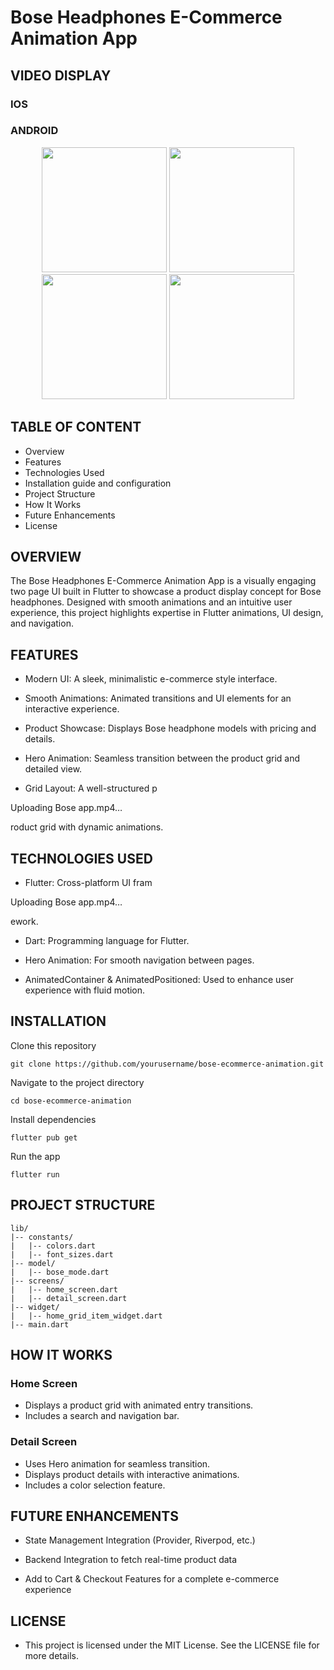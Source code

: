 # Bose Headphones E-Commerce Animation App

## VIDEO DISPLAY

### IOS
<a href="https://github.com/user-attachments/assets/18b9284d-22d9-4c38-b878-22da8bfe7034" align="center" target="_blank"></a>

### ANDROID
<a href="Uploading BOSE ANDROID.mp4…" align="center" target="_blank"></a>

<p align="center">
  <img src="https://github.com/user-attachments/assets/0c135453-ab9c-4f9a-86c4-684d6ecc3286" width="200"/>
  <img src="https://github.com/user-attachments/assets/f6e282cf-0139-4c7c-9881-d5dcc120de93" width="200"/>
  <img src="https://github.com/user-attachments/assets/92776cc5-9255-43ed-8327-e1bae2d037f5" width="200"/>
  <img src="https://github.com/user-attachments/assets/06e760aa-4ad2-4e03-b24b-7548090335e1" width="200"/>
</p>

## TABLE OF CONTENT
- Overview
- Features
- Technologies Used
- Installation guide and configuration
- Project Structure
- How It Works
- Future Enhancements
- License

## OVERVIEW
The Bose Headphones E-Commerce Animation App is a visually engaging two page UI built in Flutter to showcase a product display concept for Bose headphones. Designed with smooth animations and an intuitive user experience, this project highlights expertise in Flutter animations, UI design, and navigation.

## FEATURES
- Modern UI: A sleek, minimalistic e-commerce style interface.

- Smooth Animations: Animated transitions and UI elements for an interactive experience.

- Product Showcase: Displays Bose headphone models with pricing and details.

- Hero Animation: Seamless transition between the product grid and detailed view.

- Grid Layout: A well-structured p

Uploading Bose app.mp4…

roduct grid with dynamic animations.

## TECHNOLOGIES USED
- Flutter: Cross-platform UI fram

Uploading Bose app.mp4…

ework.

- Dart: Programming language for Flutter.

- Hero Animation: For smooth navigation between pages.

- AnimatedContainer & AnimatedPositioned: Used to enhance user experience with fluid motion.

## INSTALLATION
Clone this repository
```
git clone https://github.com/yourusername/bose-ecommerce-animation.git
```

Navigate to the project directory
```
cd bose-ecommerce-animation
```

Install dependencies
```
flutter pub get
```

Run the app
```
flutter run
```

## PROJECT STRUCTURE
```
lib/
|-- constants/
|   |-- colors.dart
|   |-- font_sizes.dart
|-- model/
|   |-- bose_mode.dart
|-- screens/
|   |-- home_screen.dart
|   |-- detail_screen.dart
|-- widget/
|   |-- home_grid_item_widget.dart
|-- main.dart
```

## HOW IT WORKS
### Home Screen
- Displays a product grid with animated entry transitions.
- Includes a search and navigation bar.

### Detail Screen
- Uses Hero animation for seamless transition.
- Displays product details with interactive animations.
- Includes a color selection feature.

## FUTURE ENHANCEMENTS
- State Management Integration (Provider, Riverpod, etc.)

- Backend Integration to fetch real-time product data

- Add to Cart & Checkout Features for a complete e-commerce experience

## LICENSE
- This project is licensed under the MIT License. See the LICENSE file for more details.
